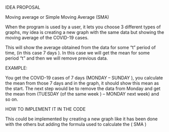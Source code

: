 ﻿IDEA PROPOSAL

Moving average or Simple Moving Average (SMA)

When the program is used by a user, it lets you choose 3 different types of graphs, my idea is creating a new graph with the same data but showing the moving average of the COVID-19 cases.

This will show the average obtained from the data for some “t” period of time, (in this case 7 days ). In this case we will get the mean for some period “t” and then we will remove previous data. 

EXAMPLE:

You get the COVID-19 cases of 7 days (MONDAY – SUNDAY ), you calculate the mean from those 7 days and in the graph, it should show this mean as the start. The next step would be to remove the data from Monday and get the mean from (TUESDAY (of the same week ) – MONDAY next week) and so on.

HOW TO IMPLEMENT IT IN THE CODE 

This could be implemented by creating a new graph like it has been done with the others but adding the formula used to calculate the ( SMA )


